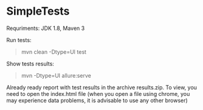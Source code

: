 # SimpleTests
Requriments:
JDK 1.8,
Maven 3

Run tests:
>mvn clean -Dtype=UI test


Show tests results:
>mvn -Dtype=UI allure:serve

Already ready report with test results in the archive results.zip. To view, you need to open the index.html file (when you open a file using chrome, you may experience data problems, it is advisable to use any other browser)
